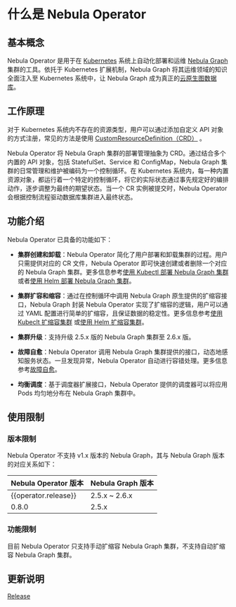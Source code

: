 # 什么是 Nebula Operator

## 基本概念

Nebula Operator 是用于在 [Kubernetes](https://kubernetes.io) 系统上自动化部署和运维 [Nebula Graph](https://github.com/vesoft-inc/nebula) 集群的工具。依托于 Kubernetes 扩展机制，Nebula Graph 将其运维领域的知识全面注入至 Kubernetes 系统中，让 Nebula Graph 成为真正的[云原生图数据库](https://www.nebula-cloud.io/)。

## 工作原理

对于 Kubernetes 系统内不存在的资源类型，用户可以通过添加自定义 API 对象的方式注册，常见的方法是使用 [CustomResourceDefinition（CRD）](https://kubernetes.io/docs/concepts/extend-kubernetes/api-extension/custom-resources/#customresourcedefinitions) 。

Nebula Operator 将 Nebula Graph 集群的部署管理抽象为 CRD。通过结合多个内置的 API 对象，包括 StatefulSet、Service 和 ConfigMap，Nebula Graph 集群的日常管理和维护被编码为一个控制循环。在 Kubernetes 系统内，每一种内置资源对象，都运行着一个特定的控制循环，将它的实际状态通过事先规定好的编排动作，逐步调整为最终的期望状态。当一个 CR 实例被提交时，Nebula Operator 会根据控制流程驱动数据库集群进入最终状态。

## 功能介绍

Nebula Operator 已具备的功能如下：

- **集群创建和卸载**：Nebula Operator 简化了用户部署和卸载集群的过程。用户只需提供对应的 CR 文件，Nebula Operator 即可快速创建或者删除一个对应的 Nebula Graph 集群。更多信息参考[使用 Kubectl 部署 Nebula Graph 集群](3.deploy-nebula-graph-cluster/3.1create-cluster-with-kubectl.md) 或者[使用 Helm 部署 Nebula Graph 集群](3.deploy-nebula-graph-cluster/3.2create-cluster-with-helm.md)。
  
- **集群扩容和缩容**：通过在控制循环中调用 Nebula Graph 原生提供的扩缩容接口，Nebula Graph 封装 Nebula Operator 实现了扩缩容的逻辑，用户可以通过 YAML 配置进行简单的扩缩容，且保证数据的稳定性。更多信息参考[使用 Kubeclt 扩缩容集群](3.deploy-nebula-graph-cluster/3.1create-cluster-with-kubectl.md#_3) 或[使用 Helm 扩缩容集群](3.deploy-nebula-graph-cluster/3.2create-cluster-with-helm.md#_2)。
  
- **集群升级**：支持升级 2.5.x 版的 Nebula Graph 集群至 2.6.x 版。
  
- **故障自愈**：Nebula Operator 调用 Nebula Graph 集群提供的接口，动态地感知服务状态。一旦发现异常，Nebula Operator 自动进行容错处理。更多信息参考[故障自愈](5.operator-failover.md)。
  
- **均衡调度**：基于调度器扩展接口，Nebula Operator 提供的调度器可以将应用 Pods 均匀地分布在 Nebula Graph 集群中。

## 使用限制

### 版本限制

Nebula Operator 不支持 v1.x 版本的 Nebula Graph，其与 Nebula Graph 版本的对应关系如下：

| Nebula Operator 版本 | Nebula Graph 版本 |
| ------------------- | ---------------- |
| {{operator.release}}| 2.5.x ~ 2.6.x |
|0.8.0|2.5.x|

### 功能限制

目前 Nebula Operator 只支持手动扩缩容 Nebula Graph 集群，不支持自动扩缩容 Nebula Graph 集群。

## 更新说明

[Release](https://github.com/vesoft-inc/nebula-operator/releases/tag/{{operator.branch}})
